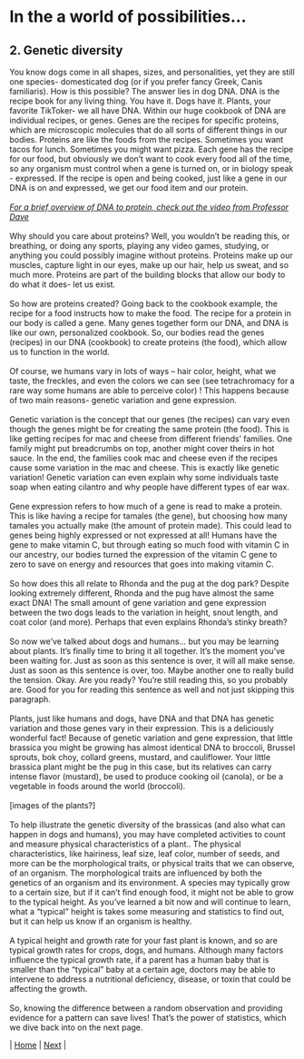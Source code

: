 # In the a world of possibilities...
## 2. Genetic diversity

You know dogs come in all shapes, sizes, and personalities, yet they are still one species- domesticated dog (or if you prefer fancy Greek, Canis familiaris). How is this possible? The answer lies in dog DNA. DNA is the recipe book for any living thing. You have it. Dogs have it. Plants, your favorite TikToker- we all have DNA. Within our huge cookbook of DNA are individual recipes, or genes. Genes are the recipes for specific proteins, which are microscopic molecules that do all sorts of different things in our bodies. Proteins are like the foods from the recipes. Sometimes you want tacos for lunch. Sometimes you might want pizza. Each gene has the recipe for our food, but obviously we don’t want to cook every food all of the time, so any organism must control when a gene is turned on, or in biology speak - expressed. If the recipe is open and being cooked, just like a gene in our DNA is on and expressed, we get our food item and our protein. <br>
<br>
[_For a brief overview of DNA to protein, check out the video from Professor Dave_](https://www.youtube.com/watch?v=bKIpDtJdK8Q)  <br>
<br>
Why should you care about proteins? Well, you wouldn’t be reading this, or breathing, or doing any sports, playing any video games, studying, or anything you could possibly imagine without proteins. Proteins make up our muscles, capture light in our eyes, make up our hair, help us sweat, and so much more. Proteins are part of the building blocks that allow our body to do what it does- let us exist. <br>
<br>
So how are proteins created? Going back to the cookbook example, the recipe for a food instructs how to make the food. The recipe for a protein in our body is called a gene. Many genes together form our DNA, and DNA is like our own, personalized cookbook. So, our bodies read the genes (recipes) in our DNA (cookbook) to create proteins (the food), which allow us to function in the world.<br>
<br>
Of course, we humans vary in lots of ways – hair color, height, what we taste, the freckles, and even the colors we can see (see tetrachromacy for a rare way some humans are able to perceive color) ! This happens because of two main reasons- genetic variation and gene expression. <br>
<br>
Genetic variation is the concept that our genes (the recipes) can vary even though the genes might be for creating the same protein (the food). This is like getting recipes for mac and cheese from different friends’ families. One family might put breadcrumbs on top, another might cover theirs in hot sauce. In the end, the families cook mac and cheese even if the recipes cause some variation in the mac and cheese. This is exactly like genetic variation! Genetic variation can even explain why some individuals taste soap when eating cilantro and why people have different types of ear wax. <br>
<br>
Gene expression refers to how much of a gene is read to make a protein. This is like having a recipe for tamales (the gene), but choosing how many tamales you actually make (the amount of protein made). This could lead to genes being highly expressed or not expressed at all! Humans have the gene to make vitamin C, but through eating so much food with vitamin C in our ancestry, our bodies turned the expression of the vitamin C gene to zero to save on energy and resources that goes into making vitamin C. <br>
<br>
So how does this all relate to Rhonda and the pug at the dog park? Despite looking extremely different, Rhonda and the pug have almost the same exact DNA! The small amount of gene variation and gene expression between the two dogs leads to the variation in height, snout length, and coat color (and more). Perhaps that even explains Rhonda’s stinky breath? <br>
<br>
So now we’ve talked about dogs and humans… but you may be learning about plants. It’s finally time to bring it all together. It’s the moment you’ve been waiting for. Just as soon as this sentence is over, it will all make sense. Just as soon as this sentence is over, too. Maybe another one to really build the tension. Okay. Are you ready? You’re still reading this, so you probably are. Good for you for reading this sentence as well and not just skipping this paragraph. <br>
<br>
Plants, just like humans and dogs, have DNA and that DNA has genetic variation and those genes vary in their expression. This is a deliciously wonderful fact! Because of genetic variation and gene expression, that little brassica you might be growing has almost identical DNA to broccoli, Brussel sprouts, bok choy, collard greens, mustard, and cauliflower. Your little brassica plant might be the pug in this case, but its relatives can carry intense flavor (mustard), be used to produce cooking oil (canola), or be a vegetable in foods around the world (broccoli). <br>
<br>
[images of the plants?] <br>
<br>
To help illustrate the genetic diversity of the brassicas (and also what can happen in dogs and humans), you may have completed activities to count and measure physical characteristics of a plant.. The physical characteristics, like hairiness, leaf size, leaf color, number of seeds, and more can be the morphological traits, or physical traits that we can observe, of an organism. The morphological traits are influenced by both the genetics of an organism and its environment. A species may typically grow to a certain size, but if it can’t find enough food, it might not be able to grow to the typical height. As you’ve learned a bit now and will continue to learn, what a “typical” height is takes some measuring and statistics to find out, but it can help us know if an organism is healthy. <br>
<br>
A typical height and growth rate for your fast plant is known, and so are typical growth rates for crops, dogs, and humans. Although many factors influence the typical growth rate, if a parent has a human baby that is smaller than the “typical” baby at a certain age, doctors may be able to intervene to address a nutritional deficiency, disease, or toxin that could be affecting the growth. <br>
<br>
So, knowing the difference between a random observation and providing evidence for a pattern can save lives! That’s the power of statistics, which we dive back into on the next page. <br>

| [Home](https://benrushscience.github.io/learning-data-science/) | [Next](https://benrushscience.github.io/learning-data-science//pages/3-averages-and-medians.html) |
